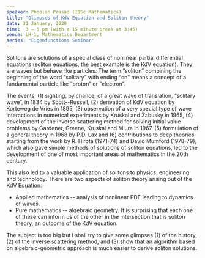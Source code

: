 ```yaml
---
speaker: Phoolan Prasad (IISc Mathematics)
title: "Glimpses of KdV Equation and Soliton theory"
date: 31 January, 2020
time:  3 – 5 pm (with a 15 minute break at 3:45)
venue: LH-1, Mathematics Department
series: "Eigenfunctions Seminar"
---
```


Solitons are solutions of a special class of nonlinear partial differential
equations (soliton equations, the best example is the KdV equation). They
are waves but behave like particles. The term “soliton” combining the beginning
of the word “solitary” with ending “on” means a concept of a fundamental
particle like “proton” or “electron”.

The events: (1) sighting, by chance, of a great wave of translation,
“solitary wave”, in 1834 by Scott--Russell, (2) derivation of KdV equation by
Korteweg de Vries in 1895, (3) observation of a very special type of wave interactions
in numerical experiments by Kruskal and Zabusky in 1965, (4) development of the
inverse scattering method for solving initial value problems by Gardener, Greene, Kruskal
and Miura in 1967, (5) formulation of a general theory in 1968 by P.D. Lax and
(6) contributions to deep theories starting from the work by R. Hirota (1971-74)
and David Mumford (1978-79), which also gave simple methods of solutions of
soliton equations, led to the development of one of most important areas of mathematics in
the 20th century.

This also led to a valuable application of solitons to physics, engineering and technology.
There are two aspects of soliton theory arising out of the KdV Equation:
* Applied mathematics -- analysis of nonlinear PDE leading to dynamics of waves.
* Pure mathematics -- algebraic geometry.
It is surprising that each one of these can inform us of the other in the intersection
that is soliton theory, an outcome of the KdV equation.

The subject is too big but I shall try to give some glimpses (1) of the history,
(2) of the inverse scattering method, and (3) show that an algorithm based on
algebraic-geometric approach is much easier to derive soliton solutions.

